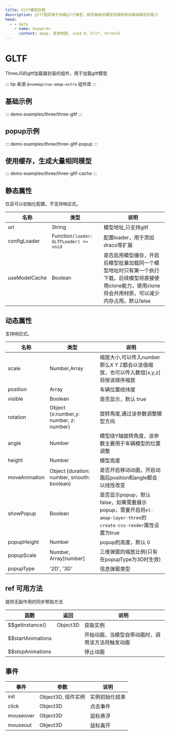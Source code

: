 ```yaml
---
title: Gltf模型加载
description: gltf图层用于加载gltf模型，提供基础的模型加载和修改基础属性的能力
head:
  - - meta
    - name: keywords
      content: amap, 高德地图, vue3.0, Gltf, threeJS
---
```


# GLTF
ThreeJS的gltf加载器封装的组件，用于加载gltf模型

::: tip
来源 ```@vuemap/vue-amap-extra``` 组件库
:::

## 基础示例

::: demo
examples/three/three-gltf
:::

## popup示例

::: demo
examples/three/three-gltf-popup
:::

## 使用缓存，生成大量相同模型

::: demo
examples/three/three-gltf-cache
:::


## 静态属性
仅且可以初始化配置，不支持响应式。

| 名称            | 类型                                     | 说明                                                                                  |
|---------------|----------------------------------------|-------------------------------------------------------------------------------------|
| url           | String                                 | 模型地址,只支持gltf                                                                        |
| configLoader  | Function`(loader: GLTFLoader) => void` | 配置loader，用于添加draco等扩展                                                               |
| useModelCache | Boolean                                | 是否启用模型缓存，开启后模型批量加载同一个模型地址时只有第一个执行下载，后续模型将直接使用clone能力，使用clone将会共用材质，可以减少内存占用。默认false |

## 动态属性
支持响应式。

名称 | 类型                                         | 说明
---|--------------------------------------------|---|
scale | Number,Array                               | 缩放大小,可以传入number那么X Y Z都会以该值缩放，也可以传入数组[x,y,z]将按该顺序缩放
position | Array                                      | 车辆位置经纬度
visible | Boolean                                    | 是否显示，默认 true
rotation | Object {x:number,y: number, z: number}     | 旋转角度,通过该参数调整模型方向
angle | Number                                     | 模型绕Y轴旋转角度，该参数主要用于车辆模型的位置调整
height | Number                                     | 模型高度
moveAnimation | Object {duration: number, smooth: boolean} | 是否开启移动动画，开启动画后position和angle都会以线性改变
showPopup | Boolean                                    | 是否显示popup，默认false，如果需要展示popup，需要开启将`el-amap-layer-three`的`create-css-render`属性设置为true
popupHeight | Number                                     | popup的高度，默认 0
popupScale | Number, Array\[number\]                    | 三维弹窗的缩放比例(只有在popupType为3D时生效)
popupType | '2D', '3D' | 信息弹窗类型


## ref 可用方法
提供无副作用的同步帮助方法

函数 | 返回 | 说明
---|---|---|
$$getInstance() | Object3D | 获取实例
$$startAnimations |   | 开始动画，当模型自带动画时，调用该方法将触发动画
$$stopAnimations |   | 停止动画

## 事件

事件 | 参数 | 说明
---|---|---|
init | Object3D, 组件实例 | 实例初始化结束
click | Object3D | 点击事件
mouseover | Object3D | 鼠标悬浮
mouseout | Object3D | 鼠标离开

